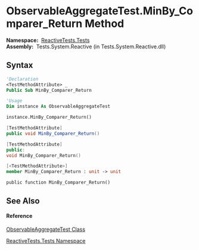 # ObservableAggregateTest.MinBy\_Comparer\_Return Method

**Namespace:**  [ReactiveTests.Tests](ReactiveTests.Tests\ReactiveTests.Tests.md)  
**Assembly:**  Tests.System.Reactive (in Tests.System.Reactive.dll)

## Syntax

```vb
'Declaration
<TestMethodAttribute> _
Public Sub MinBy_Comparer_Return
```

```vb
'Usage
Dim instance As ObservableAggregateTest

instance.MinBy_Comparer_Return()
```

```csharp
[TestMethodAttribute]
public void MinBy_Comparer_Return()
```

```c++
[TestMethodAttribute]
public:
void MinBy_Comparer_Return()
```

```fsharp
[<TestMethodAttribute>]
member MinBy_Comparer_Return : unit -> unit 
```

```jscript
public function MinBy_Comparer_Return()
```

## See Also

#### Reference

[ObservableAggregateTest Class](ObservableAggregateTest\ObservableAggregateTest.md)

[ReactiveTests.Tests Namespace](ReactiveTests.Tests\ReactiveTests.Tests.md)




